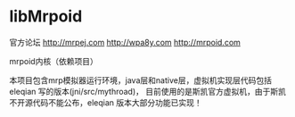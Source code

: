 libMrpoid
=========

官方论坛
http://mrpej.com
http://wpa8y.com
http://mrpoid.com

mrpoid内核（依赖项目）

本项目包含mrp模拟器运行环境，java层和native层，虚拟机实现层代码包括 eleqian 写的版本(jni/src/mythroad)，
目前使用的是斯凯官方虚拟机，由于斯凯不开源代码不能公布，eleqian 版本大部分功能已实现！
